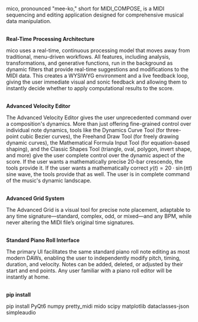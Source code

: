 mico, pronounced "mee-ko," short for MIDI_COMPOSE, is a MIDI sequencing and editing application designed for comprehensive musical data manipulation.
<br>
<br>

**Real-Time Processing Architecture**

mico uses a real-time, continuous processing model that moves away from traditional, menu-driven workflows. All features, including analysis, transformations, and generative functions, run in the background as dynamic filters that provide real-time suggestions and modifications to the MIDI data. This creates a WYSIWYG environment and a live feedback loop, giving the user immediate visual and sonic feedback and allowing them to instantly decide whether to apply computational results to the score.
<br>
<br>

**Advanced Velocity Editor**

The Advanced Velocity Editor gives the user unprecedented command over a composition's dynamics. More than just offering fine-grained control over individual note dynamics, tools like the Dynamics Curve Tool (for three-point cubic Bezier curves), the Freehand Draw Tool (for freely drawing dynamic curves), the Mathematical Formula Input Tool (for equation-based shaping), and the Classic Shapes Tool (triangle, oval, polygon, invert shape, and more) give the user complete control over the dynamic aspect of the score. If the user wants a mathematically precise 20-bar crescendo, the tools provide it. If the user wants a mathematically correct
$y(t) = 20 \cdot \sin(\pi t)$
sine wave, the tools provide that as well. The user is in complete command of the music's dynamic landscape.
<br>
<br>

**Advanced Grid System**

The Advanced Grid is a visual tool for precise note placement, adaptable to any time signature—standard, complex, odd, or mixed—and any BPM, while never altering the MIDI file’s original time signatures.
<br>
<br>

**Standard Piano Roll Interface**

The primary UI facilitates the same standard piano roll note editing as most modern DAWs, enabling the user to independently modify pitch, timing, duration, and velocity. Notes can be added, deleted, or adjusted by their start and end points. Any user familiar with a piano roll editor will be instantly at home.
<br>
<br>

**pip install**

pip install PyQt6 numpy pretty_midi mido scipy matplotlib dataclasses-json simpleaudio